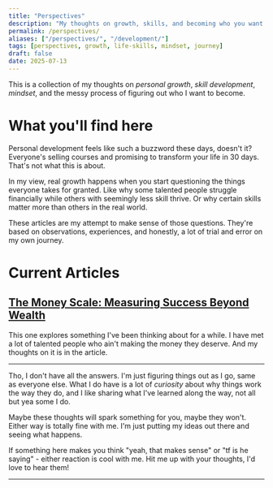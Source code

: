 ```yaml
---
title: "Perspectives"
description: "My thoughts on growth, skills, and becoming who you want to be. Not your typical self-help content."
permalink: /perspectives/
aliases: ["/perspectives/", "/development/"]
tags: [perspectives, growth, life-skills, mindset, journey]
draft: false
date: 2025-07-13
---
```


This is a collection of my thoughts on _personal growth_, _skill development_, _mindset_, and the messy process of figuring out who I want to become.

# What you'll find here

Personal development feels like such a buzzword these days, doesn't it? Everyone's selling courses and promising to transform your life in 30 days. That's not what this is about.

In my view, real growth happens when you start questioning the things everyone takes for granted. Like why some talented people struggle financially while others with seemingly less skill thrive. Or why certain skills matter more than others in the real world.

These articles are my attempt to make sense of those questions. They're based on observations, experiences, and honestly, a lot of trial and error on my own journey.

# Current Articles

## [The Money Scale: Measuring Success Beyond Wealth](/perspectives/the-money-scale/)

This one explores something I've been thinking about for a while. I have met a lot of talented people who ain't making the money they deserve. And my thoughts on it is in the article.

---

Tho, I don't have all the answers. I'm just figuring things out as I go, same as everyone else. What I do have is a lot of _curiosity_ about why things work the way they do, and I like sharing what I've learned along the way, not all but yea some I do.

Maybe these thoughts will spark something for you, maybe they won't. Either way is totally fine with me. I'm just putting my ideas out there and seeing what happens.

If something here makes you think "yeah, that makes sense" or "tf is he saying" - either reaction is cool with me. Hit me up with your thoughts, I'd love to hear them!

---